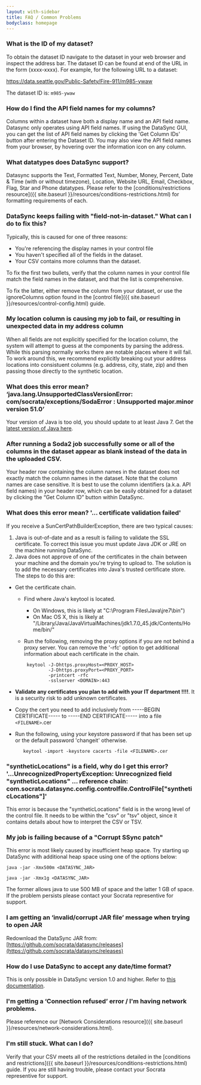 ```yaml
---
layout: with-sidebar
title: FAQ / Common Problems
bodyclass: homepage
---
```


### What is the ID of my dataset?
To obtain the dataset ID navigate to the dataset in your web browser and inspect the address bar.  The dataset ID can be found at end of the URL in the form (xxxx-xxxx). For example, for the following URL to a dataset:

https://data.seattle.gov/Public-Safety/Fire-911/m985-ywaw

The dataset ID is: `m985-ywaw`

### How do I find the API field names for my columns?
Columns within a dataset have both a display name and an API field name.  Datasync only operates using API field names.  If using the DataSync GUI, you can get the list of API field names by clicking the 'Get Column IDs' button after entering the Dataset ID.  You may also view the API field names from your browser, by hovering over the information icon on any column.

### What datatypes does DataSync support?

Datasync supports the Text, Formatted Text, Number, Money, Percent, Date & Time (with or without timezone), Location, Website URL, Email, Checkbox, Flag, Star and Phone datatypes.  Please refer to the [conditions/restrictions resource]({{ site.baseurl }}/resources/conditions-restrictions.html) for formatting requirements of each.

### DataSync keeps failing with "field-not-in-dataset."  What can I do to fix this?
Typically, this is caused for one of three reasons:
- You're referencing the display names in your control file
- You haven't specified all of the fields in the dataset.
- Your CSV contains more columns than the dataset.

To fix the first two bullets, verify that the column names in your control file match the field names in the dataset, and that the list is comprehensive.

To fix the latter, either remove the column from your dataset, or use the ignoreColumns option found in the [control file]({{ site.baseurl }}/resources/control-config.html) guide.

### My location column is causing my job to fail, or resulting in unexpected data in my address column
When all fields are not explicitly specified for the location column, the system will attempt to guess at the components by parsing the address.  While this parsing normally works there are notable places where it will fail. To work around this, we recommend explicitly breaking out your address locations into consistuent columns (e.g. address, city, state, zip) and then passing those directly to the synthetic location.

### What does this error mean? ‘java.lang.UnsupportedClassVersionError: com/socrata/exceptions/SodaError : Unsupported major.minor version 51.0’
Your version of Java is too old, you should update to at least Java 7. Get the [latest version of Java here](http://www.oracle.com/technetwork/java/javase/downloads/index.html).

### After running a Soda2 job successfully some or all of the columns in the dataset appear as blank instead of the data in the uploaded CSV.
Your header row containing the column names in the dataset does not exactly match the column names in the dataset. Note that the column names are case sensitive. It is best to use the column identifiers (a.k.a. API field names) in your header row, which can be easily obtained for a dataset by clicking the “Get Column ID” button within DataSync.

### What does this error mean? '... certificate validation failed'
If you receive a SunCertPathBuilderException, there are two typical causes:

  1. Java is out-of-date and as a result is failing to validate the SSL certificate. To correct this issue you must update Java JDK or JRE on the machine running DataSync.
  2. Java does not approve of one of the certificates in the chain between your machine and the domain you're trying to upload to.  The solution is to add the necessary certificates into Java's trusted certificate store. The steps to do this are:

  * Get the certificate chain.
    * Find where Java's keytool is located.
      * On Windows, this is likely at "C:\Program Files\Java\jre7\bin")
      * On Mac OS X, this is likely at "/Library/Java/JavaVirtualMachines/jdk1.7.0_45.jdk/Contents/Home/bin/"
    * Run the following, removing the proxy options if you are not behind a proxy server. You can remove the '-rfc' option to get additional information about each certificate in the chain.

           keytool -J-Dhttps.proxyHost=<PROXY_HOST>
                   -J-Dhttps.proxyPort=<PROXY_PORT>
                   -printcert -rfc
                   -sslserver <DOMAIN>:443

  * **Validate any certificates you plan to add with your IT department !!!!**.  It is a security risk to add unknown certificates.
  * Copy the cert you need to add inclusively from -----BEGIN CERTIFICATE----- to -----END CERTIFICATE----- into a file `<FILENAME>`.cer
  * Run the following, using your keystore password if that has been set up or the default password 'changeit' otherwise.

           keytool -import -keystore cacerts -file <FILENAME>.cer


### "syntheticLocations" is a field, why do I get this error? '...UnrecognizedPropertyException: Unrecognized field "syntheticLocations" ... reference chain: com.socrata.datasync.config.controlfile.ControlFile["syntheticLocations"]'
This error is because the "syntheticLocations" field is in the wrong level of the control file. It needs to be within the "csv" or "tsv" object, since it contains details about how to interpret the CSV or TSV.

### My job is failing because of a "Corrupt SSync patch"
This error is most likely caused by insufficient heap space.  Try starting up DataSync with additional heap space using one of the options below:

    java -jar -Xmx500m <DATASYNC_JAR>

    java -jar -Xmx1g <DATASYNC_JAR>

The former allows java to use 500 MB of space and the latter 1 GB of space.  If the problem persists please contact your Socrata representive for support.

### I am getting an ‘invalid/corrupt JAR file’ message when trying to open JAR
Redownload the DataSync JAR from: [https://github.com/socrata/datasync/releases](https://github.com/socrata/datasync/releases)

### How do I use DataSync to accept any date/time format?
This is only possible in DataSync version 1.0 and higher. Refer to [this documentation](http://socrata.github.io/datasync/resources/control-config.html#date-time).

### I'm getting a ‘Connection refused’ error / I'm having network problems.

Please reference our [Network Considerations resource]({{ site.baseurl }}/resources/network-considerations.html).

### I'm still stuck.  What can I do?
Verify that your CSV meets all of the restrictions detailed in the [conditions and restrictions]({{ site.baseurl }}/resources/conditions-restrictions.html) guide.  If you are still having trouble, please contact your Socrata representive for support.
